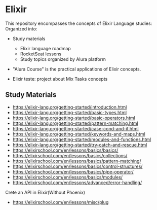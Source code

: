 # Elixir
This repository encompasses the concepts of Elixir Language studies:
Organized into:
- Study materials
    - Elixir language roadmap
    - RocketSeat lessons
    - Study topics organized by Alura platform

- "Alura Course" is the practical applications of Elixir concepts.
- Elixir teste: project about Mix Tasks concepts


## Study Materials
- https://elixir-lang.org/getting-started/introduction.html
- https://elixir-lang.org/getting-started/basic-types.html
- https://elixir-lang.org/getting-started/basic-operators.html
- https://elixir-lang.org/getting-started/pattern-matching.html
- https://elixir-lang.org/getting-started/case-cond-and-if.html
- https://elixir-lang.org/getting-started/keywords-and-maps.html
- https://elixir-lang.org/getting-started/modules-and-functions.html
- https://elixir-lang.org/getting-started/try-catch-and-rescue.html
- https://elixirschool.com/en/lessons/basics/basics/
- https://elixirschool.com/en/lessons/basics/collections/
- https://elixirschool.com/en/lessons/basics/pattern-matching/
- https://elixirschool.com/en/lessons/basics/control-structures/
- https://elixirschool.com/en/lessons/basics/pipe-operator/
- https://elixirschool.com/en/lessons/basics/modules/
- https://elixirschool.com/en/lessons/advanced/error-handling/

Crete an API in Elixir(Without Phoenix)
- https://elixirschool.com/en/lessons/misc/plug